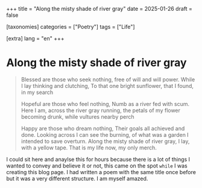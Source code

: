 +++
title = "Along the misty shade of river gray"
date = 2025-01-26
draft = false

[taxonomies]
categories = ["Poetry"]
tags = ["Life"]

[extra]
lang = "en"
+++

# Along the misty shade of river gray

> Blessed are those who seek nothing,
> free of will and will power.
> While I lay thinking and clutching,
> To that one bright sunflower, that I found,
> in my search
>
> Hopeful are those who feel nothing,
> Numb as a river fed with scum.
> Here I am, across the river gray running,
> the petals of my flower becoming drunk,
> while vultures nearby perch
> 
> Happy are those who dream nothing,
> Their goals all achieved and done.
> Looking across I can see the burning, of what
> was a garden I intended to save overturn.
> Along the misty shade of river gray,
> I lay, with a yellow tape.
> That is my life now, my only merch.

I could sit here and anaylse this for hours because there is a lot of things I wanted to convey and believe it or not, this came on the spot `while` I was creating this blog page. I had written a poem with the same title once before but it was a very different structure. I am myself amazed.